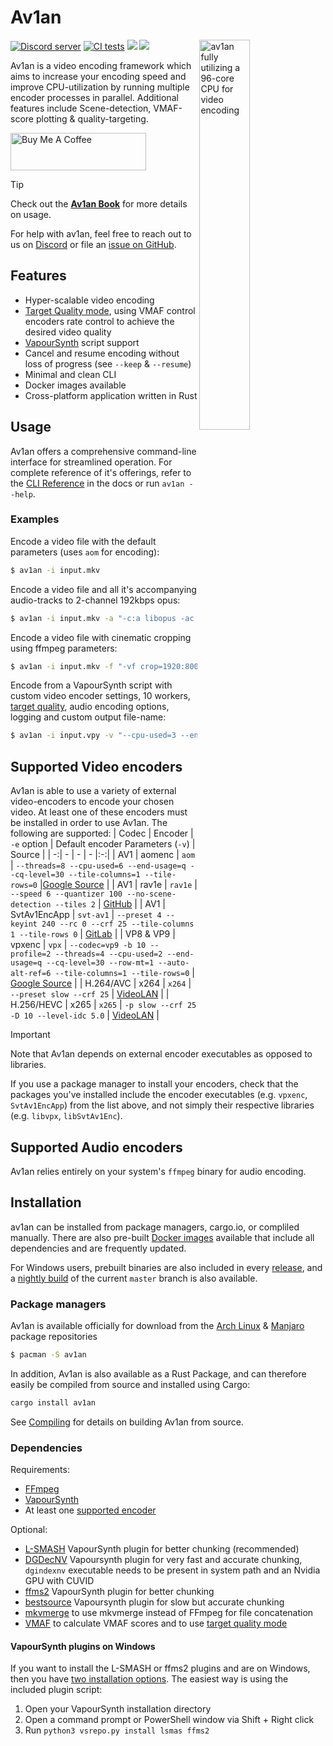 # Av1an

<img align="right" width=40% src="https://github.com/master-of-zen/Av1an/assets/46526140/15f68b63-7be5-45e8-bf48-ae7eb2fc4bb6" alt="av1an fully utilizing a 96-core CPU for video encoding">


[![Discord server](https://discordapp.com/api/guilds/696849974230515794/embed.png)](https://discord.gg/Ar8MvJh) [![CI tests](https://github.com/master-of-zen/Av1an/actions/workflows/tests.yml/badge.svg)](https://github.com/master-of-zen/Av1an/actions/workflows/tests.yml) [![](https://img.shields.io/crates/v/av1an.svg)](https://crates.io/crates/av1an) [![](https://tokei.rs/b1/github/master-of-zen/Av1an?category=code)](https://github.com/master-of-zen/Av1an)

Av1an is a video encoding framework which aims to increase your encoding speed and improve CPU-utilization by running multiple encoder processes in parallel. Additional features include Scene-detection, VMAF-score plotting & quality-targeting.


<a href="https://www.buymeacoffee.com/master_of_zen" target="_blank"><img src="https://cdn.buymeacoffee.com/buttons/v2/default-yellow.png" alt="Buy Me A Coffee" style="height: 60px !important;width: 217px !important;" ></a>


> [!TIP]
> Check out the [**Av1an Book**](https://master-of-zen.github.io/Av1an/) for more details on usage.

For help with av1an, feel free to reach out to us on [Discord](https://discord.gg/Ar8MvJh) or file an [issue on GitHub](https://github.com/master-of-zen/Av1an/issues).


## Features

- Hyper-scalable video encoding
- [Target Quality mode](https://master-of-zen.github.io/Av1an/Features/target_quality.html), using VMAF control encoders rate control to achieve the desired video quality
- [VapourSynth](http://www.vapoursynth.com) script support
- Cancel and resume encoding without loss of progress (see `--keep` & `--resume`)
- Minimal and clean CLI
- Docker images available
- Cross-platform application written in Rust

## Usage

Av1an offers a comprehensive command-line interface for streamlined operation. For complete reference of it's offerings, refer to the [CLI Reference](https://master-of-zen.github.io/Av1an/Cli/general.html) in the docs or run `av1an --help`.

### Examples

Encode a video file with the default parameters (uses `aom` for encoding):

```bash
$ av1an -i input.mkv
```

Encode a video file and all it's accompanying audio-tracks to 2-channel 192kbps opus:
```bash
$ av1an -i input.mkv -a "-c:a libopus -ac 2 -b:a 192k"
```

Encode a video file with cinematic cropping using ffmpeg parameters:
```bash
$ av1an -i input.mkv -f "-vf crop=1920:800"
```

Encode from a VapourSynth script with custom video encoder settings, 10 workers, [target quality](https://master-of-zen.github.io/Av1an/Features/target_quality.html), audio encoding options, logging and custom output file-name:

```bash
$ av1an -i input.vpy -v "--cpu-used=3 --end-usage=q --cq-level=30 --threads=8" -w 10 --target-quality 95 -a "-c:a libopus -ac 2 -b:a 192k" -l my_log -o output.mkv
```

## Supported Video encoders
Av1an is able to use a variety of external video-encoders to encode your chosen video. At least one of these encoders must be installed in order to use Av1an. The following are supported:
| Codec | Encoder | `-e` option | Default encoder Parameters (`-v`) | Source |
| -:| - | - | - |:-:|
| AV1 | aomenc | `aom` | `--threads=8 --cpu-used=6 --end-usage=q --cq-level=30 --tile-columns=1 --tile-rows=0` |[Google Source](https://aomedia.googlesource.com/aom/) |
| AV1 | rav1e | `rav1e` | `--speed 6 --quantizer 100 --no-scene-detection --tiles 2` | [GitHub](https://github.com/xiph/rav1e) |
| AV1 | SvtAv1EncApp | `svt-av1` | `--preset 4 --keyint 240 --rc 0 --crf 25 --tile-columns 1 --tile-rows 0` | [GitLab](https://gitlab.com/AOMediaCodec/SVT-AV1) |
| VP8 & VP9 | vpxenc | `vpx` | `--codec=vp9 -b 10 --profile=2 --threads=4 --cpu-used=2 --end-usage=q --cq-level=30 --row-mt=1 --auto-alt-ref=6 --tile-columns=1 --tile-rows=0` | [Google Source](https://chromium.googlesource.com/webm/libvpx/) |
| H.264/AVC | x264 | `x264` | `--preset slow --crf 25` | [VideoLAN](https://www.videolan.org/developers/x264.html) |
| H.256/HEVC | x265 | `x265` | `-p slow --crf 25 -D 10 --level-idc 5.0` | [VideoLAN](https://www.videolan.org/developers/x265.html) |

> [!IMPORTANT]
> 
> Note that Av1an depends on external encoder executables as opposed to libraries.
>
> If you use a package manager to install your encoders, check that the packages you've installed include the encoder executables (e.g. `vpxenc`, `SvtAv1EncApp`) from the list above, and not simply their respective libraries (e.g. `libvpx`, `libSvtAv1Enc`).

## Supported Audio encoders
Av1an relies entirely on your system's `ffmpeg` binary for audio encoding.

## Installation

av1an can be installed from package managers, cargo.io, or compliled manually. There are also pre-built [Docker images](/site/src/DOCKER.md) available that include all dependencies and are frequently updated.

For Windows users, prebuilt binaries are also included in every [release](https://github.com/master-of-zen/Av1an/releases), and a [nightly build](https://github.com/master-of-zen/Av1an/releases/tag/latest) of the current `master` branch is also available.

### Package managers

Av1an is available officially for download from the [Arch Linux](https://archlinux.org/packages/extra/x86_64/av1an/) & [Manjaro](https://packages.manjaro.org/?query=av1an) package repositories
```bash
$ pacman -S av1an
```

In addition, Av1an is also available as a Rust Package, and can therefore easily be compiled from source and installed using Cargo:
```bash
cargo install av1an
```

See [Compiling](https://master-of-zen.github.io/Av1an/compiling.html) for details on building Av1an from source.

### Dependencies

Requirements:

- [FFmpeg](https://ffmpeg.org/download.html)
- [VapourSynth](https://github.com/vapoursynth/vapoursynth/releases)
- At least one [supported encoder](#supported-encoders)

Optional:

- [L-SMASH](https://github.com/AkarinVS/L-SMASH-Works) VapourSynth plugin for better chunking (recommended)
- [DGDecNV](https://www.rationalqm.us/dgdecnv/dgdecnv.html) Vapoursynth plugin for very fast and accurate chunking, `dgindexnv` executable needs to be present in system path and an Nvidia GPU with CUVID
- [ffms2](https://github.com/FFMS/ffms2) VapourSynth plugin for better chunking
- [bestsource](https://github.com/vapoursynth/bestsource) Vapoursynth plugin for slow but accurate chunking
- [mkvmerge](https://mkvtoolnix.download/) to use mkvmerge instead of FFmpeg for file concatenation
- [VMAF](https://github.com/Netflix/vmaf) to calculate VMAF scores and to use [target quality mode](docs/target_quality.md)

#### VapourSynth plugins on Windows

If you want to install the L-SMASH or ffms2 plugins and are on Windows, then you have [two installation options](http://vapoursynth.com/doc/installation.html#plugins-and-scripts). The easiest way is using the included plugin script:

1. Open your VapourSynth installation directory
2. Open a command prompt or PowerShell window via Shift + Right click
3. Run `python3 vsrepo.py install lsmas ffms2`
